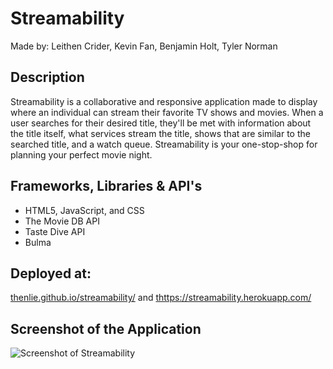 # Streamability
Made by: Leithen Crider, Kevin Fan, Benjamin Holt, Tyler Norman

## Description
Streamability is a collaborative and responsive application made to display where an individual can stream their favorite TV shows and movies.
When a user searches for their desired title, they'll be met with information about the title itself, what services stream the title, shows that 
are similar to the searched title, and a watch queue. Streamability is your one-stop-shop for planning your perfect movie night.

## Frameworks, Libraries & API's
* HTML5, JavaScript, and CSS
* The Movie DB API
* Taste Dive API
* Bulma

## Deployed at:
[thenlie.github.io/streamability/](https://thenlie.github.io/Streamability/)
and 
[thttps://streamability.herokuapp.com/](https://streamability.herokuapp.com/)

## Screenshot of the Application

![Screenshot of Streamability](https://github.com/Thenlie/Streamability/blob/main/public/assets/images/screenshot.png)
